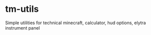 # tm-utils
Simple utilities for technical minecraft, calculator, hud options, elytra instrument panel
